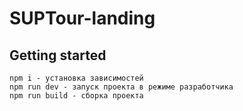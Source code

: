 # SUPTour-landing

## Getting started

```
npm i - установка зависимостей
npm run dev - запуск проекта в режиме разработчика
npm run build - сборка проекта
```
